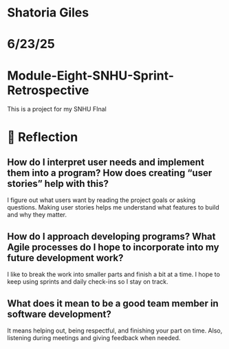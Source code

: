# Shatoria Giles
# 6/23/25
# Module-Eight-SNHU-Sprint-Retrospective
This is a project for my SNHU FInal

# 📘 Reflection
## How do I interpret user needs and implement them into a program? How does creating “user stories” help with this?
I figure out what users want by reading the project goals or asking questions. Making user stories helps me understand what features to build and why they matter.

## How do I approach developing programs? What Agile processes do I hope to incorporate into my future development work?
I like to break the work into smaller parts and finish a bit at a time. I hope to keep using sprints and daily check-ins so I stay on track.

## What does it mean to be a good team member in software development?
It means helping out, being respectful, and finishing your part on time. Also, listening during meetings and giving feedback when needed.
